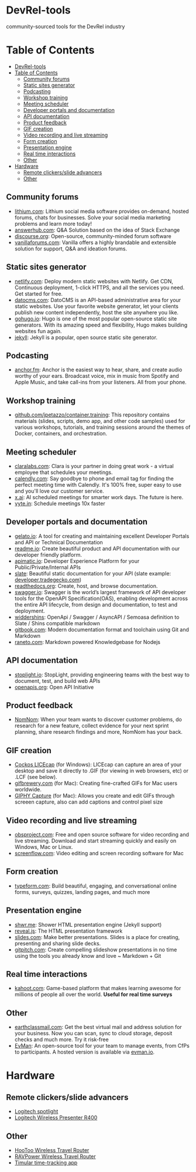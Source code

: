 # DevRel-tools
community-sourced tools for the DevRel industry

# Table of Contents

- [DevRel-tools](#devrel-tools)
- [Table of Contents](#table-of-contents)
  - [Community forums](#community-forums)
  - [Static sites generator](#static-sites-generator)
  - [Podcasting](#podcasting)
  - [Workshop training](#workshop-training)
  - [Meeting scheduler](#meeting-scheduler)
  - [Developer portals and documentation](#developer-portals-and-documentation)
  - [API documentation](#api-documentation)
  - [Product feedback](#product-feedback)
  - [GIF creation](#gif-creation)
  - [Video recording and live streaming](#video-recording-and-live-streaming)
  - [Form creation](#form-creation)
  - [Presentation engine](#presentation-engine)
  - [Real time interactions](#real-time-interactions)
  - [Other](#other)
- [Hardware](#hardware)
  - [Remote clickers/slide advancers](#remote-clickersslide-advancers)
  - [Other](#other-1)

## Community forums
* [lithium.com](https://www.lithium.com/): Lithium social media software provides on-demand, hosted forums, chats for businesses. Solve your social media marketing problems and learn more today!
* [answerhub.com](http://www.dzonesoftware.com/): Q&A Solution based on the idea of Stack Exchange
* [discourse.org](https://www.discourse.org): Open-source, community-minded forum software
* [vanillaforums.com](https://vanillaforums.com/en/software/): Vanilla offers a highly brandable and extensible solution for support, Q&A and ideation forums. 


## Static sites generator
* [netlify.com](https://www.netlify.com/): Deploy modern static websites with Netlify. Get CDN, Continuous deployment, 1-click HTTPS, and all the services you need. Get started for free.
* [datocms.com](https://www.datocms.com/): DatoCMS is an API-based administrative area for your static websites. Use your favorite website generator, let your clients publish new content independently, host the site anywhere you like.
* [gohugo.io](https://gohugo.io/): Hugo is one of the most popular open-source static site generators. With its amazing speed and flexibility, Hugo makes building websites fun again.
* [jekyll](https://jekyllrb.com/): Jekyll is a popular, open source static site generator.

## Podcasting
* [anchor.fm](https://anchor.fm/): Anchor is the easiest way to hear, share, and create audio worthy of your ears. Broadcast voice, mix in music from Spotify and Apple Music, and take call-ins from your listeners. All from your phone.

## Workshop training
* [github.com/jpetazzo/container.training](https://github.com/jpetazzo/container.training): This repository contains materials (slides, scripts, demo app, and other code samples) used for various workshops, tutorials, and training sessions around the themes of Docker, containers, and orchestration.

## Meeting scheduler
* [claralabs.com](https://claralabs.com/): Clara is your partner in doing great work - a virtual employee that schedules your meetings.
* [calendly.com](https://calendly.com/): Say goodbye to phone and email tag for finding the perfect meeting time with Calendly. It's 100% free, super easy to use and you'll love our customer service.
* [x.ai](https://x.ai/): AI scheduled meetings for smarter work days. The future is here.
* [vyte.in](https://www.vyte.in/): Schedule meetings 10x faster

## Developer portals and documentation
* [gelato.io](https://gelato.io/): A tool for creating and maintaining excellent Developer Portals and API or Technical Documentation
* [readme.io](http://readme.io/): Create beautiful product and API documentation with our developer friendly platform.
* [apimatic.io](https://apimatic.io/): Developer Experience Platform for your Public/Private/Internal APIs
* [slate](https://github.com/lord/slate): Beautiful static documentation for your API (slate example: [developer.tradegecko.com](http://developer.tradegecko.com/))
* [readthedocs.org](https://readthedocs.org/): Create, host, and browse documentation.
* [swagger.io](https://swagger.io/): Swagger is the world’s largest framework of API developer tools for the OpenAPI Specification(OAS), enabling development across the entire API lifecycle, from design and documentation, to test and deployment.
* [widdershins](https://github.com/Mermade/widdershins): OpenApi / Swagger / AsyncAPI / Semoasa definition to Slate / Shins compatible markdown
* [gitbook.com](https://github.com/GitbookIO/gitbook): Modern documentation format and toolchain using Git and Markdown
* [raneto.com](http://raneto.com/): Markdown powered Knowledgebase for Nodejs

## API documentation
* [stoplight.io](http://stoplight.io/): StopLight, providing engineering teams with the best way to document, test, and build web APIs
* [openapis.org](https://www.openapis.org/): Open API Initiative

## Product feedback
* [NomNom](https://nomnom.it/): When your team wants to discover customer problems, do research for a new feature, collect evidence for your next sprint planning, share research findings and more, NomNom has your back.

## GIF creation
* [Cockos LICEcap](https://www.cockos.com/licecap/) (for Windows): LICEcap can capture an area of your desktop and save it directly to .GIF (for viewing in web browsers, etc) or .LCF (see below).
* [gifbrewery.com](http://gifbrewery.com/) (for Mac): Creating fine-crafted GIFs for Mac users worldwide.
* [GIPHY Capture](https://giphy.com/apps/giphycapture) (for Mac): Allows you create and edit GIFs through screeen capture, also can add captions and control pixel size

## Video recording and live streaming
* [obsproject.com](https://obsproject.com/): Free and open source software for video recording and live streaming. Download and start streaming quickly and easily on Windows, Mac or Linux.
* [screenflow.com](https://www.telestream.net/screenflow/): Video editing and screen recording
software for Mac

## Form creation
* [typeform.com](https://www.typeform.com/): Build beautiful, engaging, and conversational online forms, surveys, quizzes, landing pages, and much more

## Presentation engine
* [shwr.me](https://shwr.me/): Shower HTML presentation engine (Jekyll support)
* [reveal.js](https://revealjs.com/#/): The HTML presentation framework
* [slides.com](https://slides.com/): Make better presentations. Slides is a place for creating, presenting and sharing slide decks.
* [gitpitch.com](https://gitpitch.com/): Create compelling slideshow presentations in no time using the tools you already know and love ~ Markdown + Git

## Real time interactions

* [kahoot.com](https://kahoot.com/): Game-based platform that makes learning awesome for millions of people all over the world. **Useful for real time surveys**

## Other
* [earthclassmail.com](https://www.earthclassmail.com/): Get the best virtual mail and address solution for your business. Now you can scan, sync to cloud storage, deposit checks and much more. Try it risk-free
* [EvMan](https://github.com/evmanhq/evman): An open-source tool for your team to manage events, from CfPs to participants. A hosted version is available via [evman.io](https://evman.io).

# Hardware

## Remote clickers/slide advancers

* [Logitech spotlight](https://www.logitech.com/en-us/product/spotlight-presentation-remote?crid=11)
* [Logitech Wireless Presenter R400](https://www.amazon.com/Logitech-910-001354-Wireless-Presenter-R400/dp/B002GHBUTK/ref=sr_1_4?ie=UTF8&qid=1509991915&sr=8-4&keywords=slide+clicker&dpID=41m21qlrvuL&preST=_SX300_QL70_&dpSrc=srch&pldnSite=1)

## Other
* [HooToo Wireless Travel Router](https://www.amazon.com/gp/product/B074LHG47K/ref=as_li_qf_sp_asin_il_tl?ie=UTF8&tag=realitybreak&camp=1789&creative=9325&linkCode=as2&creativeASIN=B074LHG47K&linkId=65128f522b7130b4e421c0860a31fee0)
* [RAVPower Wireless Travel Router](https://www.amazon.com/RAVPower-Wireless-Portable-Companion-Streamer/dp/B016ZWS9ZE)
* [Timular time-tracking app](https://timeular.com/?v=7516fd43adaa)
